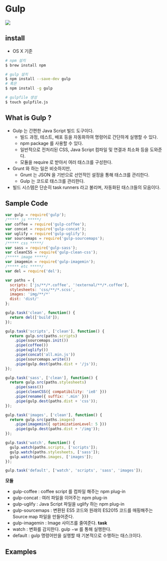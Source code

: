 # Gulp
![](https://github.com/wonism/front-end-study/blob/master/gulp/img/gulp.jpg)

## install
- OS X 기준
```sh
# npm 설치
$ brew install npm

# gulp 설치
$ npm install --save-dev gulp
# 혹은
$ npm install -g gulp

# gulpfile 생성
$ touch gulpfile.js
```

## What is Gulp ?
- Gulp 는 간편한 Java Script 빌드 도구이다.
  - 빌드 과정, 테스트, 배포 등을 자동화하여 명령어로 간단하게 실행할 수 있다.
  - npm package 를 사용할 수 있다.
  - 일반적으로 전처리된 CSS, Java Script 컴파일 및 연결과 최소화 등을
    도와준다.
  - 모듈을 require 로 받아서 여러 태스크를 구성한다.
- Grunt 와 하는 일은 비슷하지만,
  - Grunt 는 JSON 을 기반으로 선언적인 설정을 통해 태스크를 관리한다.
  - Gulp 는 코드로 태스크를 관리한다.
- 빌드 시스템은 단순히 task runners 라고 불리며, 자동화된 태스크들의
  모음이다.

## Sample Code
```js
var gulp = require('gulp');
/***** js *****/
var coffee = require('gulp-coffee');
var concat = require('gulp-concat');
var uglify = require('gulp-uglify');
var sourcemaps = require('gulp-sourcemaps');
/***** css *****/
var sass = require('gulp-sass');
var cleanCSS = require('gulp-clean-css');
/***** image *****/
var imagemin = require('gulp-imagemin');
/***** etc *****/
var del = require('del');

var paths = {
  scripts: ['js/**/*.coffee', '!external/**/*.coffee'],
  stylesheets: 'css/**/*.scss',
  images: 'img/**/*'
  dist: 'dist/'
};

gulp.task('clean', function() {
  return del(['build']);
});

gulp.task('scripts', ['clean'], function() {
  return gulp.src(paths.scripts)
    .pipe(sourcemaps.init())
    .pipe(coffee())
    .pipe(uglify())
    .pipe(concat('all.min.js'))
    .pipe(sourcemaps.write())
    .pipe(gulp.dest(paths.dist + '/js'));
});

gulp.task('sass', ['clean'], function() {
  return gulp.src(paths.stylesheets)
    .pipe(sass())
    .pipe(cleanCSS({ compatibility: 'ie8' }))
    .pipe(rename({ suffix: '.min' }))
    .pipe(gulp.dest(paths.dist + 'css'));
});

gulp.task('images', ['clean'], function() {
  return gulp.src(paths.images)
    .pipe(imagemin({ optimizationLevel: 5 }))
    .pipe(gulp.dest(paths.dist + '/img'));
});

gulp.task('watch', function() {
  gulp.watch(paths.scripts, ['scripts']);
  gulp.watch(paths.stylesheets, ['sass']);
  gulp.watch(paths.images, ['images']);
});

gulp.task('default', ['watch', 'scripts', 'sass', 'images']);
```
__모듈__
- gulp-coffee : coffee script 를 컴파일 해주는 npm plug-in
- gulp-concat : 여러 파일을 이어주는 npm plug-in
- gulp-uglify : Java Script 파일을 uglify 하는 npm plug-in
- gulp-sourcemaps : 변환된 ES5 코드와 원래의 ES2015 코드를 매핑해주는
  Source map 파일을 만들어준다.
- gulp-imagemin : Image 사이즈를 줄여준다.
__task__
- watch : 변화를 감지한다. gulp &minus;w 를 통해 실행한다.
- default : gulp 명령어만을 실행할 때 기본적으로 수행하는 태스크이다.

## Examples

